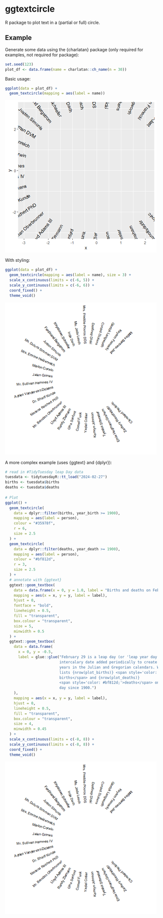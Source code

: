 # ggtextcircle

R package to plot text in a (partial or full) circle.

## Example

Generate some data using the {charlatan} package (only required for examples, not required for package):

```r
set.seed(123)
plot_df <- data.frame(name = charlatan::ch_name(n = 30))
```

Basic usage:

```r
ggplot(data = plot_df) +
  geom_textcircle(mapping = aes(label = name))
```

![](man/figures/example1.png)

With styling:

```r
ggplot(data = plot_df) +
  geom_textcircle(mapping = aes(label = name), size = 3) +
  scale_x_continuous(limits = c(-6, 5)) +
  scale_y_continuous(limits = c(-6, 6)) +
  coord_fixed() +
  theme_void()
```

![](man/figures/example2.png)

A more complex example (uses {ggtext} and {dplyr}):

```r
# read in #TidyTuesday leap Day data
tuesdata <- tidytuesdayR::tt_load("2024-02-27")
births <- tuesdata$births
deaths <- tuesdata$deaths

# Plot
ggplot() +
  geom_textcircle(
    data = dplyr::filter(births, year_birth >= 1900),
    mapping = aes(label = person),
    colour = "#35978f",
    r = 6,
    size = 2.5
  ) +
  geom_textcircle(
    data = dplyr::filter(deaths, year_death >= 1900),
    mapping = aes(label = person),
    colour = "#bf812d",
    r = 3,
    size = 2.5
  ) +
  # annotate with {ggtext}
  ggtext::geom_textbox(
    data = data.frame(x = 0, y = 1.0, label = "Births and deaths on February 29<sup>th</sup>"),
    mapping = aes(x = x, y = y, label = label),
    hjust = 0,
    fontface = "bold",
    lineheight = 0.5,
    fill = "transparent",
    box.colour = "transparent",
    size = 5,
    minwidth = 0.5
  ) +
  ggtext::geom_textbox(
    data = data.frame(
      x = 0, y = -0.5,
      label = glue::glue("February 29 is a leap day (or 'leap year day'), an
                         intercalary date added periodically to create leap
                         years in the Julian and Gregorian calendars. Wikpedia
                         lists {nrow(plot_births)} <span style='color: #35978f;'>
                         births</span> and {nrow(plot_deaths)}
                         <span style='color: #bf812d;'>deaths</span> on a leap
                         day since 1900.")
    ),
    mapping = aes(x = x, y = y, label = label),
    hjust = 0,
    lineheight = 0.5,
    fill = "transparent",
    box.colour = "transparent",
    size = 4,
    minwidth = 0.45
  ) +
  scale_x_continuous(limits = c(-8, 8)) +
  scale_y_continuous(limits = c(-8, 8)) +
  coord_fixed() +
  theme_void()
```

![](man/figures/example2.png)
